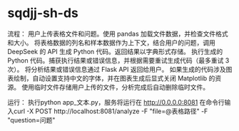 # sqdjj-sh-ds
流程：
用户上传表格文件和问题。使用 pandas 加载文件数据，并检查文件格式和大小。
将表格数据的列名和样本数据作为上下文，结合用户的问题，调用 DeepSeek 的 API 生成 Python 代码。返回结果以字典形式存储。
执行生成的 Python 代码。捕获执行结果或错误信息，并根据需要重试生成代码（最多重试 3 次）。
将分析结果或错误信息通过 Flask API 返回给用户。
如果生成的代码涉及图表绘制，自动设置支持中文的字体，并在图表生成后显式关闭 Matplotlib 的资源。
使用临时文件存储用户上传的文件，分析完成后自动删除临时文件。

运行：
执行python app_文本.py，服务将运行在 http://0.0.0.0:8081
在命令行输入curl -X POST http://localhost:8081/analyze -F "file=@表格路径" -F "question=问题"
